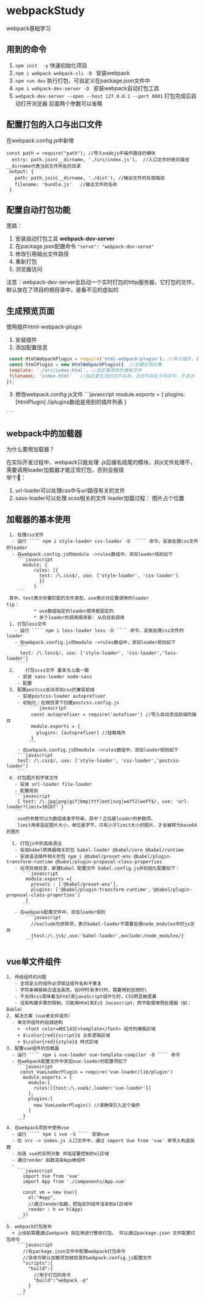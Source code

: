 # webpackStudy
webpack基础学习<br>

## 用到的命令
1. ```` npm init  -y ```` 快速初始化项目
2. ````npm i webpack webpack-cli -D ```` 安装webpack
3. ```` npm run dev ```` 执行打包，可自定义在package.json文件中
4.  ````npm i webpack-dev-server -D ```` 安装webpack自动打包工具
5. ```` webpack-dev-server --open --host 127.0.0.1 --port 8081 ```` 打包完成后自动打开浏览器 后面两个参数可以省略


## 配置打包的入口与出口文件
 在webpack.config.js中新增

 ```` 
 const path = require("path"); //导入nodejs中操作路径的模块
   entry: path.join(__dirname, './src/index.js'),  //入口文件的绝对路径 __dirname代表当前文件所处的目录
  output: {
    path: path.join(__dirname, './dist'), //输出文件的存放路径
    filename: 'bundle.js'   //输出文件的名称
  }
 ````

 ## 配置自动打包功能
 思路：<br>
  1. 安装自动打包工具 **webpack-dev-server**
  2. 在package.json配置命令 ```` "serve": "webpack-dev-serve" ````
  3. 修改引用输出文件路径
  4. 重新打包
  5. 浏览器访问

注意：webpack-dev-server会启动一个实时打包的http服务器，它打包的文件，默认放在了项目的根目录中，是看不见的虚拟的

## 生成预览页面
 使用插件html-webpack-plugin
  1. 安装插件
  2. 添加配置信息
   ```javascript
    const HtmlWebpackPlugin = require('html-webpack-plugin'); //导入插件，获得一个构造函数
    const htmlPlugin = new HtmlWebpackPlugin({  //创建实例对象
    template: './src/index.html', //指定要用到的模板文件
    filenameL: 'index.html'   //指定要生成的文件名称，该文件存在于内存中，不显示
   });
   ```
  3. 修改webpack.config.js文件
    ```javascript
     module.exports = {
        plugins: [htmlPlugin] //plugins数组是用到的插件列表
      }

    ```

   ## webpack中的加载器
   为什么要用加载器？<br>

   在实际开发过程中，webpack只能处理 .js后缀名结尾的模块，非js文件处理不，
   需要调用loader加载器才能正常打包，否则会报错<br>
   举个🌰：<br>
   1. url-loader可以处理css中与url路径有关的文件
   2. sass-loader可以处理.scss相关的文件
   loader加载过程：
    图片占个位置<br>

   ## 加载器的基本使用
     1. 处理css文件
      - 运行 ```` npm i style-loader css-loader -D  ```` 命令，安装处理css文件的loader
      - 在webpack.config.js的module ->rules数组中，添加loader规则如下
        ```javascript 
          module: {
              rules: [{
                test: /\.css$/, use: ['style-loader', 'css-loader']
                }]
              } 
        ```
     其中，test表示你要匹配的文件类型，use表示对应要调用的loader
    tip：
              * use数组指定的loader顺序是固定的
              * 多个loader的调用顺序是: 从后往前调用
     1. 打包less文件
       - 运行 ```` npm i less-loader less -D ```` 命令，安装处理css文件的loader
       - 在webpack.config.js的module ->rules数组中，添加loader规则如下
        ```` 
         test: /\.less$/, use: ['style-loader', 'css-loader','less-loader']
        ````
     2.    打包scss文件 基本与上面一致
        - 安装 sass-loader node-sass
        - 配置
     3. 配置postcss自动添加css的兼容前缀
        - 安装postcss-loader autoprefixer 
        - 初始化：在根目录下创建postcss.config.js
             ```javascript
             const autoprefixer = require('autofixer') //导入自动添加前缀的插件
             module.exports = {
               plugins: [autoprefixer] //挂载插件
             }
            ```
        - 在webpack.config.js的module ->rules数组中，添加loader规则如下
        ```javascript
        test: /\.css$/, use: ['style-loader', 'css-loader','postcss-loader']
        ```
     4. 打包图片和字体文件
       - 安装 url-loader file-loader 
       - 配置规则
       ```javascript
        { test: /\.jpg|png|gif|bmp|ttf|eot|svg|woff2|woff$/, use: 'url-loader?limit=30287' }
       ```
        use的参数可以为数组或者字符串，其中？之后是loader的参数项。
        limit用来指定图片大小，单位是字节，只有小于limit大小的图片，才会被转为base64的图片
      
      1. 打包js中的高级语法
       - 安装babel转换器相关的包 babel-loader @babel/core @babel/runtime
       - 安装语法插件相关的包 npm i @babel/preset-env @babel/plugin-transform-runtime @babel/plugin-proposal-class-properties
       - 在项目根目录，新建babel 配置文件 babel.config.js并初始化配置如下：
          ```javascript 
           module.exports ={
             presets : ['@babel/preset-env'],
             plugins: ['@babel/plugin-transform-runtime','@babel/plugin-proposal-class-properties']
           }
          ```
       - 在webpack配置文件中，添加loader规则
           ```javascript
             //exclude为排除项，表示babel-loader不需要处理node_modules中的js文件
             {test:/\.js$/,use:'babel-loader',exclude:/node_modules/}
           ```

  ## vue单文件组件
    1. 传统组件的问题
       - 全局定义的组件必须保证组件名称不重复
       - 字符串模板缺乏语法高亮，在HTMl有多行时，需要用到丑陋的\
       - 不支持css意味着当html和javaScript组件化时，CSS明显被遗漏
       - 没有构建步骤的限制，只能用Html和Es5 Jacascript，而不能使用预处理器（如：Bable）
    2. 解决方案（vue单文件组件）
      - 单文件组件的组成结构
        +  <font color=#DC143C>template</font> 组件的模板区域
        + $\color{red}{script}$ 业务逻辑区域
        + $\color{red}{style}$ 样式区域
    3. 配置vue组件的加载器
      - 运行 ```` npm i vue-loader vue-template-compiler -D ```` 命令
      - 在webpack配置文件中添加vue-loader的配置项如下
        ```javascript
         const VueLoaderPlugin = require('vue-loader/lib/plugin')
          module.exports = {
            module:{
              rules:[{test:/\.vue$/,loader:'vue-loader'}]
            },
            plugins:[
              new VueLoaderPlugin() //请确保引入这个插件
            ]
          }
        ```
    4. 在webpack项目中使用vue 
      - 运行 ```` npm i vue -S ```` 安装vue
      - 在 src -> index.js 入口文件中，通过 import Vue from 'vue' 来导入构造函数
      - 创造 vue的实例对象 并指定要控制的el区域
      - 通过render 函数渲染App根组件
      -  
        ```javascript
          import Vue from 'vue'
          import App from './components/App.vue'

          const vm = new Vue({
            el:"#app",
            //通过render函数，把指定的组件渲染到el区域中
            render : h => h(App)
          })
        ```
    5. webpack打包发布
      + 上线前需要通过webpack 将应用进行整体打包， 可以通过package.json 文件配置打包命令
        ```javascript
          //在package.json文件中配置webpack打包命令
          //该命令默认加载项目根目录的webpack.config.js配置文件
          "scripts":{
            "build":{
              //用于打包的命令
              "build":"webpack -p"
            }
          }
        ```




  
